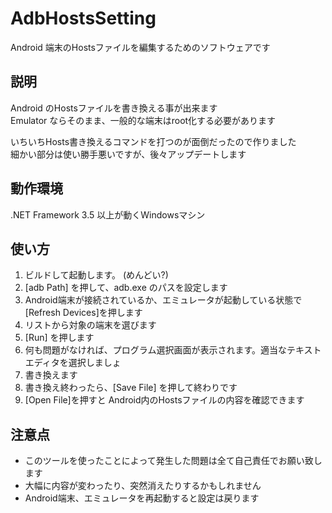 # AdbHostsSetting  
Android 端末のHostsファイルを編集するためのソフトウェアです  
  
## 説明
Android のHostsファイルを書き換える事が出来ます  
Emulator ならそのまま、一般的な端末はroot化する必要があります  
  
いちいちHosts書き換えるコマンドを打つのが面倒だったので作りました  
細かい部分は使い勝手悪いですが、後々アップデートします  
  
## 動作環境  
.NET Framework 3.5 以上が動くWindowsマシン
  
## 使い方  
1. ビルドして起動します。 (めんどい?)  
2. [adb Path] を押して、adb.exe のパスを設定します  
3. Android端末が接続されているか、エミュレータが起動している状態で [Refresh Devices]を押します  
4. リストから対象の端末を選びます  
5. [Run] を押します  
6. 何も問題がなければ、プログラム選択画面が表示されます。適当なテキストエディタを選択しましょ  
7. 書き換えます  
8. 書き換え終わったら、[Save File] を押して終わりです  
9. [Open File]を押すと Android内のHostsファイルの内容を確認できます  
  
## 注意点  
* このツールを使ったことによって発生した問題は全て自己責任でお願い致します  
* 大幅に内容が変わったり、突然消えたりするかもしれません  
* Android端末、エミュレータを再起動すると設定は戻ります
